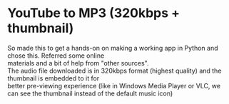# YouTube to MP3 (320kbps + thumbnail)
So made this to get a hands-on on making a working app in Python and chose this. Referred some online </br>
materials and a bit of help from "other sources".</br>
</t>
The audio file downloaded is in 320kbps format (highest quality) and the thumbnail is embedded to it for </br>
better pre-viewing experience (like in Windows Media Player or VLC, we can see the thumbnail instead of the default music icon)
